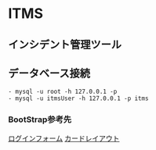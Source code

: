 # ITMS
## インシデント管理ツール


## データベース接続
    - mysql -u root -h 127.0.0.1 -p
    - mysql -u itmsUser -h 127.0.0.1 -p itms

### BootStrap参考先
[ログインフォーム](https://cccabinet.jpn.org/bootstrap4/sample/floating-labels)
[カードレイアウト](https://cccabinet.jpn.org/bootstrap4/sample/pricing)
